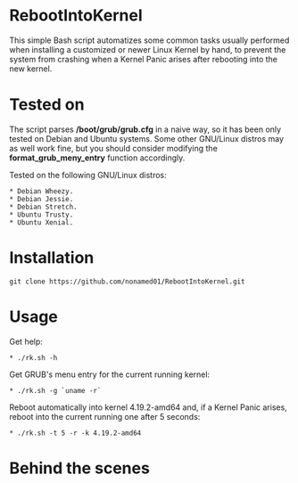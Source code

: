 # RebootIntoKernel

This simple Bash script automatizes some common tasks usually performed when
installing a customized or newer Linux Kernel by hand, to prevent the system
from crashing when a Kernel Panic arises after rebooting into the new kernel.

# Tested on

The script parses **/boot/grub/grub.cfg** in a naive way, so it has been
only tested on Debian and Ubuntu systems. Some other GNU/Linux distros may
as well work fine, but you should consider modifying the
**format_grub_meny_entry** function accordingly.

Tested on the following GNU/Linux distros:

	* Debian Wheezy.
	* Debian Jessie.
	* Debian Stretch.
	* Ubuntu Trusty.
	* Ubuntu Xenial.

# Installation

	git clone https://github.com/nonamed01/RebootIntoKernel.git

# Usage

Get help:

	* ./rk.sh -h

Get GRUB's menu entry for the current running kernel:

	* ./rk.sh -g `uname -r`

Reboot automatically into kernel 4.19.2-amd64 and, if a Kernel Panic
arises, reboot into the current running one after 5 seconds:

	* ./rk.sh -t 5 -r -k 4.19.2-amd64

# Behind the scenes
